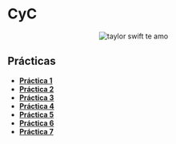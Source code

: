 # CyC
 <p align="center">
  <img src= "https://media.tenor.com/qHeWhRf256EAAAAd/julygnf-taylor-swift.gif" alt = "taylor swift te amo"/>
</p>

## Prácticas
* [**Práctica 1**](https://github.com/agusrnfr/CyC/blob/main/Practica%201/Practica%201%20-%20Resolucion.pdf)
* [**Práctica 2**](https://github.com/agusrnfr/CyC/blob/main/Practica%202/Practica%202%20-%20Resolucion.pdf)
* [**Práctica 3**](https://github.com/agusrnfr/CyC/blob/main/Practica%203/Practica%203%20-%20Resolucion.pdf)
* [**Práctica 4**](https://github.com/agusrnfr/CyC/blob/main/Practica%204/Practica%204%20-%20Resolucion.pdf)
* [**Práctica 5**](https://github.com/agusrnfr/CyC/blob/main/Practica%205/Practica%205%20-%20Resolucion.pdf)
* [**Práctica 6**](https://github.com/agusrnfr/CyC/blob/main/Practica%206/Practica%206%20-%20Resolucion.pdf)
* [**Práctica 7**](https://github.com/agusrnfr/CyC/blob/main/Practica%207/Practica%207%20-%20Resolucion.pdf)
